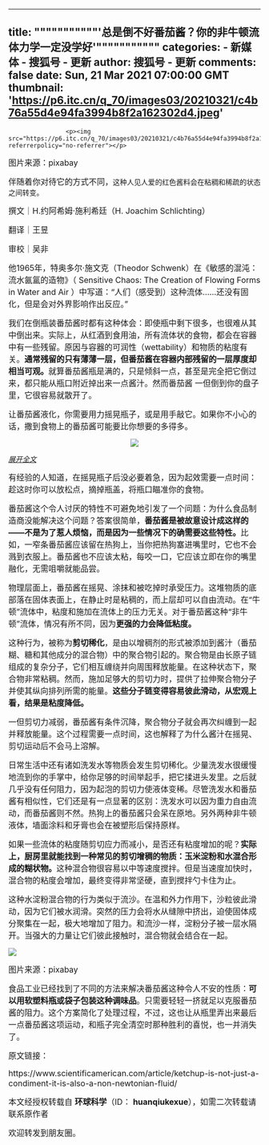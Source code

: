 
---
title: """""""""""'总是倒不好番茄酱？你的非牛顿流体力学一定没学好'"""""""""""
categories: 
    - 新媒体
    - 搜狐号 - 更新
author: 搜狐号 - 更新
comments: false
date: Sun, 21 Mar 2021 07:00:00 GMT
thumbnail: 'https://p6.itc.cn/q_70/images03/20210321/c4b76a55d4e94fa3994b8f2a162302d4.jpeg'
---

<div>   
<p data-role="original-title" style="display:none">原标题：总是倒不好番茄酱？你的非牛顿流体力学一定没学好</p>
      
                    <p><img src="https://p6.itc.cn/q_70/images03/20210321/c4b76a55d4e94fa3994b8f2a162302d4.jpeg" referrerpolicy="no-referrer"></p> 
<p><span style="font-size: 16px;">图片来源：pixabay</span></p> 
<p style="text-align: justify;"><span><span style="font-size: 16px;">伴随着你对待它的方式不同，</span>这种人见人爱的红色酱料会在粘稠和稀疏的状态之间转变。 </span></p> 
<p><span style="font-size: 16px;">撰文｜H.约阿希姆·施利希廷（H. Joachim Schlichting）</span></p> 
<p><span style="font-size: 16px;">翻译｜王昱</span></p> 
<p><span style="font-size: 16px;">审校｜吴非</span></p> 
<p><span style="font-size: 16px;"><span>他1965年</span>，特奥多尔·施文克（Theodor Schwenk）在《敏感的混沌：流水氤氲的造物》（ Sensitive Chaos: The Creation of Flowing Forms in Water and Air ）中写道：“人们（感受到）这种流体……还没有固化，但是会对外界影响作出反应。” </span></p> 
<p><span style="font-size: 16px;">我们在倒瓶装番茄酱时都有这种体会：即使瓶中剩下很多，也很难从其中倒出来。实际上，从红酒到食用油，所有流体状的食物，都会在容器中有一些残留。原因与容器的可润性（wettability）和物质的粘度有关。</span><strong><span style="font-size: 16px;">通常残留的只有薄薄一层，但番茄酱在容器内部残留的一层厚度却相当可观。</span></strong><span style="font-size: 16px;">就算番茄酱瓶是满的，只是倾斜一点，甚至是完全把它倒过来，都只能从瓶口附近掉出来一点酱汁。然而番茄酱 <span>一</span>但倒到你的盘子里，它很容易就散开了。 </span></p> 
<p><span style="font-size: 16px;">让番茄酱液化，你需要用力摇晃瓶子，或是用手敲它。如果你不小心的话，撒到食物上的番茄酱可能要比你想要的多得多。</span></p> 
<p style="text-align: center;"><img src="https://p7.itc.cn/q_70/images03/20210321/6fd6dada3a7e40689be19caaf000650a.gif" referrerpolicy="no-referrer"></p>            <div class="lookall-box">
                <div class="lookall-shadow"></div>
                <section class="lookall">
                    <a href="javascript:;" class="show-all" id="showMore">
                        <em>展开全文</em>
                    </a>
                </section>
            </div>
            <div class="hidden-content control-hide">
                <p><span style="font-size: 16px;">有经验的人知道，在摇晃瓶子后没必要着急，因为起效需要一点时间：趁这时你可以放松点，摘掉瓶盖，将瓶口瞄准你的食物。</span></p> 
<p><span style="font-size: 16px;">番茄酱这个令人讨厌的特性不可避免地引发了一个问题：为什么食品制造商没能解决这个问题？答案很简单，</span><span style="font-size: 16px;"><strong>番茄酱是被故意设计成这样的——不是为了惹人烦恼，而是因为一些情况下的确需要这些特性。</strong></span><span style="font-size: 16px;">比如，一窄条番茄酱应该留在热狗上，当你把热狗塞进嘴里时，它也不会溅到衣服上。番茄酱也不应该太粘，每咬一口，它应该立即在你的嘴里融化，无需咀嚼就能品尝。</span></p> 
<p><span style="font-size: 16px;">物理层面上，番茄酱在摇晃、涂抹和被吃掉时承受压力。这堆物质的底部落在固体表面上，在静止时是粘稠的，而上层却可以自由流动。在“牛顿”流体中，粘度和施加在流体上的压力无关。对于番茄酱这种“非牛顿”流体，情况有所不同，因为</span><span style="font-size: 16px;"><strong>更强的力会降低粘度。</strong></span></p> 
<p><span style="font-size: 16px;">这种行为，被称为</span><strong><span style="font-size: 16px;">剪切稀化</span></strong><span style="font-size: 16px;">，是由以增稠剂的形式被添加到酱汁（番茄糊、糖和其他成分的混合物）中的聚合物引起的。聚合物是由长原子链组成的复杂分子，它们相互缠绕并向周围释放能量。在这种状态下，聚合物非常粘稠。然而，</span><span style="font-size: 16px;">施加足够大的剪切力时，提供了拉伸聚合物分子并使其纵向排列所需的能量。</span><span style="font-size: 16px;"><strong>这些分子链变得容易彼此滑动，从宏观上看，结果是粘度降低。</strong></span></p> 
<p><span style="font-size: 16px;">一但剪切力减弱，番茄酱有条件沉降，聚合物分子就会再次纠缠到一起并释放能量。这个过程需要一点时间，这也解释了为什么酱汁在摇晃、剪切运动后不会马上溶解。</span></p> 
<p><span style="font-size: 16px;">日常生活中还有诸如洗发水等物质会发生剪切稀化。少量洗发水很缓慢地流到你的手掌中，给你足够的时间举起手，把它揉进头发里。之后就几乎没有任何阻力，因为起泡的剪切力使液体变稀。尽管洗发水和番茄酱有相似性，它们还是有一点显著的区别：洗发水可以因为重力自由流动，而番茄酱则不然。热狗上的番茄酱只会呆在原地。另外两种非牛顿液体，墙面涂料和牙膏也会在被塑形后保持原样。</span></p> 
<p><span style="font-size: 16px;">如果一些流体的粘度随剪切应力而减小，是否还有粘度增加的呢？</span><span style="font-size: 16px;"><strong>实际上，厨房里就能找到一种常见的剪切增稠的物质：玉米淀粉和水混合形成的糊状物。</strong></span><span style="font-size: 16px;">这种混合物很容易以中等速度搅拌。但是当速度加快时，混合物的粘度会增加，最终变得非常坚硬，直到搅拌勺卡住为止。</span></p> 
<p><span style="font-size: 16px;">这种水淀粉混合物的行为类似于流沙。在温和外力作用下，沙粒彼此滑动，因为它们被水润滑。突然的压力会将水从缝隙中挤出，迫使固体成分聚集在一起，极大地增加了阻力。和流沙一样，淀粉分子被一层水隔开。当强大的力量让它们彼此接触时，混合物就会结合在一起。</span></p> 
<p><img src="https://p6.itc.cn/q_70/images03/20210321/a32286fc89ac4e349cd51cc2d5acc6cf.jpeg" referrerpolicy="no-referrer"></p> 
<p><span style="font-size: 16px;">图片来源：pixabay</span></p> 
<p><span style="font-size: 16px;">食品工业已经找到了不同的方法来解决番茄酱这种令人不安的性质：</span><span style="font-size: 16px;"><strong>可以用软塑料瓶或袋子包装这种调味品</strong></span><span style="font-size: 16px;">。只需要轻轻一挤就足以克服番茄酱的阻力。这个方案简化了处理过程，不过，这也让从瓶里弄出来最后一点番茄酱这项运动，和瓶子完全清空时那种胜利的喜悦，也一并消失了。</span></p> 
<p><span style="font-size: 16px;">原文链接：</span></p> 
<p><span style="font-size: 16px;">https://www.scientificamerican.com/article/ketchup-is-not-just-a-condiment-it-is-also-a-non-newtonian-fluid/</span></p> 
<p><span style="font-size: 16px;">本文经授权转载自 <strong>环球科学</strong>（ID： <strong>huanqiukexue</strong>），如需二次转载请联系原作者 </span></p> 
<p><span style="font-size: 16px;">欢迎转发到朋友圈。</span></p>            </div>
        
        
  
</div>
            